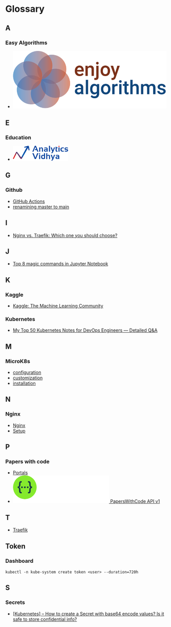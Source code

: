# Glossary

## A

### Easy Algorithms
- [![alt text](image.png)](https://www.enjoyalgorithms.com/)

## E

### Education

- [![alt text](image-2.png) ](https://www.analyticsvidhya.com/blog/)

## G

### Github
- [GitHub Actions](https://docs.github.com/en/actions)  
- [renamining master to main](https://www.git-tower.com/learn/git/faq/git-rename-master-to-main/)

## I

- [Nginx vs. Traefik: Which one you should choose?](https://medium.com/@thekubeguy/nginx-vs-traefik-which-one-you-should-choose-e6e841b56634)

## J

- [Top 8 magic commands in Jupyter Notebook](https://towardsdatascience.com/top-8-magic-commands-in-jupyter-notebook-c1582e813560)

## K
### Kaggle
- [Kaggle: The Machine Learning Community](https://www.kaggle.com/) 

### Kubernetes
- [My Top 50 Kubernetes Notes for DevOps Engineers — Detailed Q&A](https://medium.com/@thecloudarchitect/my-top-50-kubernetes-notes-for-devops-engineers-detailed-q-a-9d9c375c0076)

## 

## M

### MicroK8s
- [configuration](../setup/notes.md)
- [customization](../setup/microk8s.md)
- [installation](../setup/README.md)

## N

### Nginx
- [Nginx](#i)
- [Setup](../setup/microk8s.md)

## P    

### Papers with code

- [Portals](https://portal.paperswithcode.com/)
- [![alt text](image-1.png)  PapersWithCode API
 v1 ](https://paperswithcode.com/api/v1/docs/)

## T

- [Traefik](#i)

## Token

### Dashboard
    kubectl -n kube-system create token <user> --duration=720h

## S

### Secrets

- [[Kubernetes] – How to create a Secret with base64 encode values? Is it safe to store confidential info?](https://dev4devs.com/2019/10/22/kubernetes-how-to-create-a-secret-with-base64-encode-values-is-it-safe-to-store-confidential-information/)